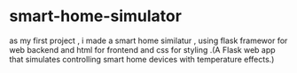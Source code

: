 # smart-home-simulator
as my first project , i made a smart home similatur , using flask framewor for web backend and html for frontend and css for styling .(A Flask web app that simulates controlling smart home devices with temperature effects.)

